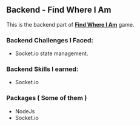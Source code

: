 ## Backend - Find Where I Am

This is the backend part of **[Find Where I Am](https://github.com/shahriar-programmer/find-where-i-am)** game.

### Backend Challenges I Faced:
- Socket.io state management.

### Backend Skills I earned:
- Socket.io

### Packages ( Some of them )
- NodeJs
- Socket.io
